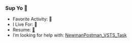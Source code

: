 ### Sup Yo 👋

- Favorite Activity: 🏀
- I Live For: 👑
- Resume: [🔗](https://www.linkedin.com/in/carlowahlstedt/)
- I’m looking for help with: [NewmanPostman_VSTS_Task](https://github.com/carlowahlstedt/NewmanPostman_VSTS_Task)

<!--
**carlowahlstedt/carlowahlstedt** is a ✨ _special_ ✨ repository because its `README.md` (this file) appears on your GitHub profile.

Here are some ideas to get you started:

- 🔭 I’m currently working on ...
- 🌱 I’m currently learning ...
- 👯 I’m looking to collaborate on ...
- 💬 Ask me about ...
-->
